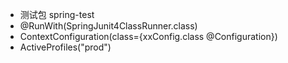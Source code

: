 - 测试包 spring-test
- @RunWith(SpringJunit4ClassRunner.class)
- ContextConfiguration(class={xxConfig.class @Configuration})
- ActiveProfiles("prod")

